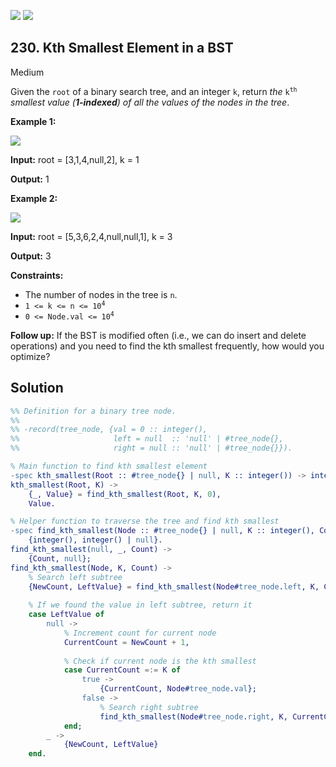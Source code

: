 [![](https://img.shields.io/github/stars/javadev/LeetCode-in-All?label=Stars&style=flat-square)](https://github.com/javadev/LeetCode-in-All)
[![](https://img.shields.io/github/forks/javadev/LeetCode-in-All?label=Fork%20me%20on%20GitHub%20&style=flat-square)](https://github.com/javadev/LeetCode-in-All/fork)

## 230\. Kth Smallest Element in a BST

Medium

Given the `root` of a binary search tree, and an integer `k`, return _the_ <code>k<sup>th</sup></code> _smallest value (**1-indexed**) of all the values of the nodes in the tree_.

**Example 1:**

![](https://assets.leetcode.com/uploads/2021/01/28/kthtree1.jpg)

**Input:** root = [3,1,4,null,2], k = 1

**Output:** 1

**Example 2:**

![](https://assets.leetcode.com/uploads/2021/01/28/kthtree2.jpg)

**Input:** root = [5,3,6,2,4,null,null,1], k = 3

**Output:** 3

**Constraints:**

*   The number of nodes in the tree is `n`.
*   <code>1 <= k <= n <= 10<sup>4</sup></code>
*   <code>0 <= Node.val <= 10<sup>4</sup></code>

**Follow up:** If the BST is modified often (i.e., we can do insert and delete operations) and you need to find the kth smallest frequently, how would you optimize?

## Solution

```erlang
%% Definition for a binary tree node.
%%
%% -record(tree_node, {val = 0 :: integer(),
%%                     left = null  :: 'null' | #tree_node{},
%%                     right = null :: 'null' | #tree_node{}}).

% Main function to find kth smallest element
-spec kth_smallest(Root :: #tree_node{} | null, K :: integer()) -> integer().
kth_smallest(Root, K) ->
    {_, Value} = find_kth_smallest(Root, K, 0),
    Value.

% Helper function to traverse the tree and find kth smallest
-spec find_kth_smallest(Node :: #tree_node{} | null, K :: integer(), Count :: integer()) -> 
    {integer(), integer() | null}.
find_kth_smallest(null, _, Count) ->
    {Count, null};
find_kth_smallest(Node, K, Count) ->
    % Search left subtree
    {NewCount, LeftValue} = find_kth_smallest(Node#tree_node.left, K, Count),
    
    % If we found the value in left subtree, return it
    case LeftValue of
        null ->
            % Increment count for current node
            CurrentCount = NewCount + 1,
            
            % Check if current node is the kth smallest
            case CurrentCount =:= K of
                true ->
                    {CurrentCount, Node#tree_node.val};
                false ->
                    % Search right subtree
                    find_kth_smallest(Node#tree_node.right, K, CurrentCount)
            end;
        _ ->
            {NewCount, LeftValue}
    end.
```